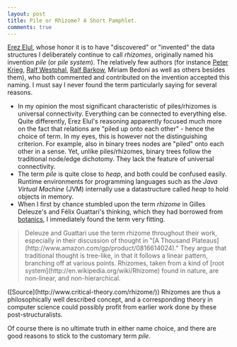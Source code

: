 ```yaml
---
layout: post
title: Pile or Rhizome? A Short Pamphlet.
comments: true
---
```

[Erez Elul](http://namzezam.wikidot.com/), whose honor it is to have "discovered" or "invented" the data structures I deliberately continue to call _rhizomes_, originally named his invention _pile_ (or _pile system_). The relatively few authors (for instance [Peter Krieg](http://en.wikipedia.org/wiki/Peter_Krieg), [Ralf Westphal](http://blog.ralfw.de/), [Ralf Barkow](http://ralfbarkow.wordpress.com/), Miriam Bedoni as well as others besides them), who both commented and contributed on the invention accepted this naming. I must say I never found the term particularly saying for several reasons.<!--more-->

* In my opinion the most significant characteristic of piles/rhizomes is universal connectivity. Everything can be connected to everything else. Quite differently, Erez Elul's reasoning apparently focused much more on the fact that relations are "piled up onto each other" - hence the choice of term. In my eyes, this is however not the distinguishing criterion. For example, also in binary trees nodes are "piled" onto each other in a sense. Yet, unlike piles/rhizomes, binary trees follow the traditional node/edge dichotomy. They lack the feature of universal connectivity.
* The term _pile_ is quite close to _heap_, and both could be confused easily. Runtime environments for programming languages such as the _Java Virtual Machine_ (JVM) internally use a datastructure called _heap_ to hold objects in memory.
* When I first by chance stumbled upon the term _rhizome_ in Gilles Deleuze's and F&eacute;lix Guattari's thinking, which they had borrowed from [botanics](http://en.wikipedia.org/wiki/Rhizome), I immediately found the term very fitting.
<blockquote>
Deleuze and Guattari use the term rhizome throughout their work, especially in their discussion of thought in "[A Thousand Plateaus](http://www.amazon.com/gp/product/0816614024)." They argue that traditional thought is tree-like, in that it follows a linear pattern, branching off at various points. Rhizomes, taken from a kind of [root system](http://en.wikipedia.org/wiki/Rhizome) found in nature, are non-linear, and non-hierarchical.
</blockquote>
([Source](http://www.critical-theory.com/rhizome/))  
Rhizomes are thus a philosophically well described concept, and a corresponding theory in computer science could possibly profit from earlier work done by these post-structuralists.

Of course there is no ultimate truth in either name choice, and there are good reasons to stick to the customary term _pile_.
